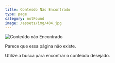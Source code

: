 ```yaml
---
title: Conteúdo Não Encontrado
type: page
category: notFound
image: /assets/img/404.jpg
---
```


![Conteúdo não Encontrado](https://media.giphy.com/media/14uQ3cOFteDaU/giphy.gif "Conteúdo não Encontrado")

Parece que essa página não existe.

Utilize a busca para encontrar o conteúdo desejado.
